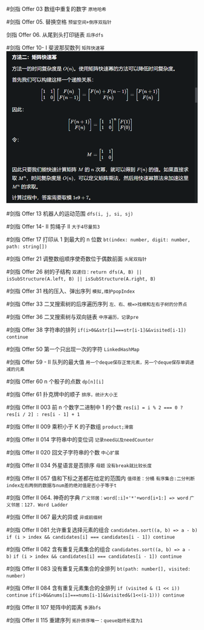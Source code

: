 #剑指 Offer 03 数组中重复的数字
`原地哈希`

#剑指 Offer 05. 替换空格
`预留空间+倒序双指针`

剑指 Offer 06. 从尾到头打印链表
`后序dfs`

#剑指 Offer 10- I 斐波那契数列
`矩阵快速幂`
![图 2](../images/e4d6d0dd1cf0c785986fecca1fe8c9d51c207b60a1e0a5f1dfadb882916d3a79.png)

#剑指 Offer 13 机器人的运动范围
`dfs(i, j, si, sj)`

#剑指 Offer 14- II 剪绳子 II
`大于4尽量剪3`

#剑指 Offer 17 打印从 1 到最大的 n 位数
`bt(index: number, digit: number, path: string[])`

#剑指 Offer 21 调整数组顺序使奇数位于偶数前面
`头尾双指针`

#剑指 Offer 26 树的子结构
`双递归：return dfs(A, B) || isSubStructure(A.left, B) || isSubStructure(A.right, B)`

#剑指 Offer 31 栈的压入、弹出序列
`模拟,维护popIndex`

#剑指 Offer 33 二叉搜索树的后序遍历序列
`左、右、根=>找根和左右子树的分界点`

#剑指 Offer 36 二叉搜索树与双向链表
`中序遍历，记录pre`

#剑指 Offer 38 字符串的排列
`if(i>0&&str[i]===str[i-1]&&visited[i-1]) continue`

#剑指 Offer 50 第一个只出现一次的字符
`LinkedHashMap`

#剑指 Offer 59 - II 队列的最大值
`用一个deque保存正常元素，另一个deque保存单调递减的元素`

#剑指 Offer 60 n 个骰子的点数
`dp[n][i]`

#剑指 Offer 61 扑克牌中的顺子
`排序，统计大小王`

#剑指 Offer II 003 前 n 个数字二进制中 1 的个数
`res[i] = i % 2 === 0 ? res[i / 2] : res[i - 1] + 1`

#剑指 Offer II 009 乘积小于 K 的子数组
`product;滑窗 `

#剑指 Offer II 014 字符串中的变位词
`记录need以及needCounter`

#剑指 Offer II 020 回文子字符串的个数
`中心扩展`

#剑指 Offer II 034 外星语言是否排序
`母题`
`没有break就比较长度`

#剑指 Offer II 057 值和下标之差都在给定的范围内
`值得差：分桶`
`有序集合:二分判断index左右两侧的数据与num差的绝对值是否小于等于t`

#剑指 Offer II 064. 神奇的字典
`广义邻居：word[:i]+'*'+word[i+1:] => word`
`广义邻居：127. Word Ladder`

#剑指 Offer II 067 最大的异或
`异或前缀树`

#剑指 Offer II 081 允许重复选择元素的组合
`candidates.sort((a, b) => a - b)`
`if (i > index && candidates[i] === candidates[i - 1]) continue`

#剑指 Offer II 082 含有重复元素集合的组合
`candidates.sort((a, b) => a - b)`
`if (i > index && candidates[i] === candidates[i - 1]) continue`

#剑指 Offer II 083 没有重复元素集合的全排列
`bt(path: number[], visited: number)`

#剑指 Offer II 084 含有重复元素集合的全排列
`if (visited & (1 << i)) continue`
`if(i>0&&nums[i]===nums[i-1]&&visited&(1<<(i-1))) continue`

#剑指 Offer II 107 矩阵中的距离
`多源bfs`

#剑指 Offer II 115 重建序列
`拓扑排序唯一：queue始终长度为1`
